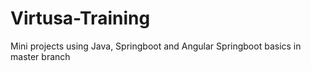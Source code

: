 # Virtusa-Training
Mini projects using Java, Springboot and Angular
Springboot basics in master branch
